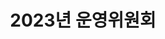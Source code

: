 ---
title: "2023년 운영위원회"
linkTitle: "2023"
weight: 30
type: docs
description: >
 2023, OpenChain Korea Work Group Steering Committee
---